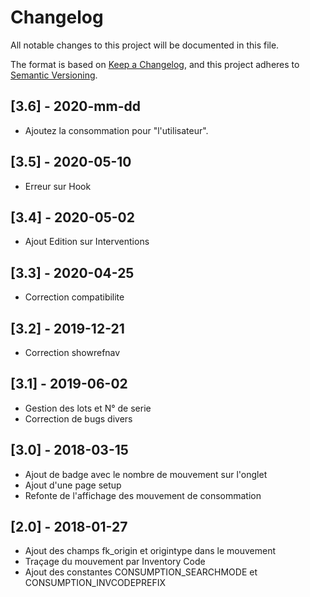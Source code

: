 # Changelog
All notable changes to this project will be documented in this file.

The format is based on [Keep a Changelog](https://keepachangelog.com/en/1.0.0/),
and this project adheres to [Semantic Versioning](https://semver.org/spec/v2.0.0.html).

## [3.6] - 2020-mm-dd
- Ajoutez la consommation pour "l'utilisateur".

## [3.5] - 2020-05-10
- Erreur sur Hook

## [3.4] - 2020-05-02
- Ajout Edition sur Interventions

## [3.3] - 2020-04-25
- Correction compatibilite

## [3.2] - 2019-12-21
- Correction showrefnav

## [3.1] - 2019-06-02
- Gestion des lots et N° de serie
- Correction de bugs divers

## [3.0] - 2018-03-15
- Ajout de badge avec le nombre de mouvement sur l'onglet
- Ajout d'une page setup
- Refonte de l'affichage des mouvement de consommation

## [2.0] - 2018-01-27
- Ajout des champs fk_origin et origintype dans le mouvement
- Traçage du mouvement par Inventory Code
- Ajout des constantes CONSUMPTION_SEARCHMODE et CONSUMPTION_INVCODEPREFIX
